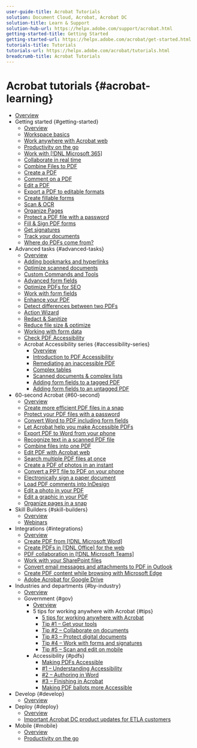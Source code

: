 ```yaml
---
user-guide-title: Acrobat Tutorials
solution: Document Cloud, Acrobat, Acrobat DC
solution-title: Learn & Support
solution-hub-url: https://helpx.adobe.com/support/acrobat.html
getting-started-title: Getting Started
getting-started-url: https://helpx.adobe.com/acrobat/get-started.html
tutorials-title: Tutorials
tutorials-url: https://helpx.adobe.com/acrobat/tutorials.html
breadcrumb-title: Acrobat Tutorials
---
```


# Acrobat tutorials {#acrobat-learning}

+ [Overview](overview.md)
+ Getting started {#getting-started}
  + [Overview](getting-started/getting-started-overview.md)
  + [Workspace basics](getting-started/get-to-know-the-acrobat-dc-interface.md)
  + [Work anywhere with Acrobat web](getting-started/acrobatweb.md)
  + [Productivity on the go](getting-started/productivity.md)
  + [Work with [!DNL Microsoft 365]](https://experienceleague.adobe.com/docs/document-cloud-learn/acrobat-learning/integrations/integrate-overview.html#microsoft)
  + [Collaborate in real time](getting-started/collaborate.md)
  + [Combine Files to PDF](getting-started/combine-to-pdf.md)
  + [Create a PDF](getting-started/create-pdf.md)
  + [Comment on a PDF](getting-started/comment-on-pdf-files.md)
  + [Edit a PDF](getting-started/edit-pdf.md)
  + [Export a PDF to editable formats](getting-started/export-pdf.md)
  + [Create fillable forms](getting-started/create-fillable-forms.md)
  + [Scan & OCR](getting-started/scan-and-ocr.md)
  + [Organize Pages](getting-started/organize.md)
  + [Protect a PDF file with a password](getting-started/password-protect.md)
  + [Fill & Sign PDF forms](getting-started/fill-and-sign.md)
  + [Get signatures](getting-started/signatures.md)
  + [Track your documents](getting-started/track.md)
  + [Where do PDFs come from?](getting-started/where-do-pdfs-come-from.md)
+ Advanced tasks {#advanced-tasks}
  + [Overview](advanced-tasks/advanced-tasks-overview.md)
  + [Adding bookmarks and hyperlinks](advanced-tasks/bookmarks.md)
  + [Optimize scanned documents](advanced-tasks/optimizescan.md)
  + [Custom Commands and Tools](advanced-tasks/custom.md)
  + [Advanced form fields](advanced-tasks/advancedforms.md)
  + [Optimize PDFs for SEO](advanced-tasks/optimizeseo.md)
  + [Work with form fields](advanced-tasks/workforms.md)
  + [Enhance your PDF](advanced-tasks/enhance.md)
  + [Detect differences between two PDFs](advanced-tasks/compare.md)
  + [Action Wizard](advanced-tasks/action.md)
  + [Redact & Sanitize](advanced-tasks/redact.md)
  + [Reduce file size & optimize](advanced-tasks/reduce.md)
  + [Working with form data](advanced-tasks/formdata.md)
  + [Check PDF Accessibility](advanced-tasks/accessibility.md)
  + Acrobat Accessibility series {#accessibility-series}
     + [Overview](advanced-tasks/accessibility-series.md)
     + [Introduction to PDF Accessibility](advanced-tasks/accessibilitysession1.md)
     + [Remediating an inaccessible PDF](advanced-tasks/accessibilitysession2.md)
     + [Complex tables](advanced-tasks/accessibilitysession3.md)
     + [Scanned documents & complex lists](advanced-tasks/accessibilitysession4.md)
     + [Adding form fields to a tagged PDF](advanced-tasks/accessibilitysession5.md)
     + [Adding form fields to an untagged PDF](advanced-tasks/accessibilitysession6.md)
+ 60-second Acrobat {#60-second}
  + [Overview](60-second/60-second-overview.md)
  + [Create more efficient PDF files in a snap](60-second/optimize.md)
  + [Protect your PDF files with a password](60-second/protect.md)
  + [Convert Word to PDF including form fields](60-second/wordform.md)
  + [Let Acrobat help you make Accessible PDFs](60-second/accessible.md)
  + [Export PDF to Word from your phone](60-second/exportwordphone.md)
  + [Recognize text in a scanned PDF file](60-second/textrecognition.md)
  + [Combine files into one PDF](60-second/combine-to-one-pdf.md)
  + [Edit PDF with Acrobat web](60-second/edit.md)
  + [Search multiple PDF files at once](60-second/search.md)
  + [Create a PDF of photos in an instant](60-second/photo.md)
  + [Convert a PPT file to PDF on your phone](60-second/phone.md)
  + [Electronically sign a paper document](60-second/sign.md)
  + [Load PDF comments into InDesign](60-second/indesign.md)
  + [Edit a photo in your PDF](60-second/editphoto.md)
  + [Edit a graphic in your PDF](60-second/editgraphic.md)
  + [Organize pages in a snap](60-second/organize.md)
+ Skill Builders {#skill-builders}
  + [Overview](skill-builder/skill-builder-overview.md)
  + [Webinars](skill-builder/skill-builder-webinars.md)
+ Integrations {#integrations}
  + [Overview](integrate/integrate-overview.md)
  + [Create PDF from [!DNL Microsoft Word]](integrate/createfromword.md)
  + [Create PDFs in [!DNL Office] for the web](integrate/createofficeweb.md)
  + [PDF collaboration in [!DNL Microsoft Teams]](integrate/acrobatandteams.md)
  + [Work with your SharePoint files](integrate/acrobatandsp.md)
  + [Convert email messages and attachments to PDF in Outlook](integrate/outlook.md)
  + [Create PDF content while browsing with Microsoft Edge](integrate/edge.md)
  + [Adobe Acrobat for Google Drive](integrate/acrobatandgoogle.md)
+ Industries and departments {#by-industry}
  + [Overview](industry/industry-overview.md)
  + Government {#gov}
    + [Overview](industry/gov/gov-overview.md)
    + 5 tips for working anywhere with Acrobat {#tips}
      + [5 tips for working anywhere with Acrobat](industry/gov/5-tips-for-working-anywhere-with-acrobat-dc-for-government.md) 
      + [Tip #1 – Get your tools](industry/gov/get-your-tools.md)
      + [Tip #2 – Collaborate on documents](industry/gov/collaborate-on-documents.md)
      + [Tip #3 – Protect digital documents](industry/gov/protect-digital-documents.md)
      + [Tip #4 – Work with forms and signatures](industry/gov/work-with-forms-and-signatures.md)
      + [Tip #5 – Scan and edit on mobile](industry/gov/scan-and-edit-on-mobile.md)
    + Accessibility {#pdfs}
      + [Making PDFs Accessible](industry/gov/making-pdfs-accessible.md)
      + [#1 – Understanding Accessibility](industry/gov/understanding-accessibility.md)
      + [#2 – Authoring in Word](industry/gov/authoring-in-word.md)
      + [#3 – Finishing in Acrobat](industry/gov/finishing-in-acrobat.md)
      + [Making PDF ballots more Accessible](industry/gov/making-pdf-ballots-accessible.md)
+ Develop {#develop}
  + [Overview](develop/develop-overview.md)
+ Deploy {#deploy}
  + [Overview](deploy/deploy-overview.md)
  + [Important Acrobat DC product updates for ETLA customers](deploy/signentitlementchanges.md)
+ Mobile {#mobile}
  + [Overview](mobile/mobile-overview.md)
  + [Productivity on the go](https://experienceleague.adobe.com/docs/document-cloud-learn/acrobat-learning/getting-started/productivity.html)
